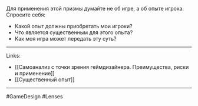 Для применения этой призмы думайте не об игре, а об опыте игрока.
Спросите себя:
- Какой опыт должны приобретать мои игроки?
- Что является существенным для этого опыта?
- Как моя игра может передать эту суть?
---
Links:
 - [[Самоанализ с точки зрения геймдизайнера. Преимущества, риски и применение]]
 - [[Существенный опыт]]
---
#GameDesign #Lenses  